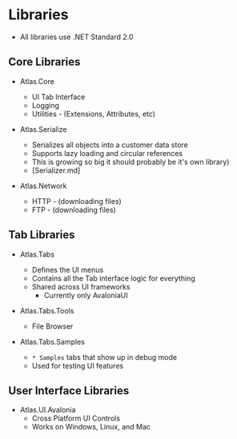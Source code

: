 # Libraries

- All libraries use .NET Standard 2.0

## Core Libraries

* Atlas.Core

  - UI Tab Interface
  -	Logging
  - Utilities - (Extensions, Attributes, etc)

* Atlas.Serialize
  - Serializes all objects into a customer data store
  - Supports lazy loading and circular references
  - This is growing so big it should probably be it's own library)
  - [Serializer.md]
* Atlas.Network
  - HTTP - (downloading files)
  - FTP - (downloading files)
  
## Tab Libraries

* Atlas.Tabs
  - Defines the UI menus
  - Contains all the Tab interface logic for everything
  - Shared across UI frameworks
    - Currently only AvaloniaUI
  
* Atlas.Tabs.Tools
  - File Browser
  
* Atlas.Tabs.Samples
  - `* Samples` tabs that show up in debug mode
  - Used for testing UI features

## User Interface Libraries
  
* Atlas.UI.Avalonia
  - Cross Platform UI Controls
  - Works on Windows, Linux, and Mac
